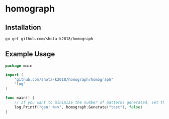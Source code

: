 # homograph
## Installation

```
go get github.com/shota-k2018/homograph
```

## Example Usage

```go
package main

import (
	"github.com/shota-k2018/homograph/homograph"
	"log"
)

func main() {
	// If you want to minimize the number of patterns generated, set the second argument to true
	log.Printf("gen: %+v", homograph.Generate("test"), false)
}
```